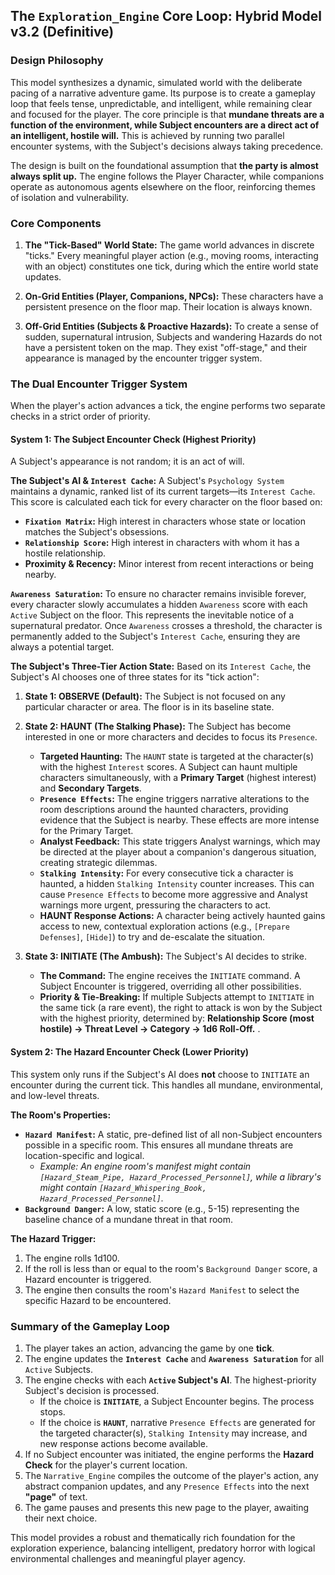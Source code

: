 ## **The `Exploration_Engine` Core Loop: Hybrid Model v3.2 (Definitive)**

### **Design Philosophy**

This model synthesizes a dynamic, simulated world with the deliberate pacing of a narrative adventure game. Its purpose is to create a gameplay loop that feels tense, unpredictable, and intelligent, while remaining clear and focused for the player. The core principle is that **mundane threats are a function of the environment, while Subject encounters are a direct act of an intelligent, hostile will.** This is achieved by running two parallel encounter systems, with the Subject's decisions always taking precedence.

The design is built on the foundational assumption that **the party is almost always split up.** The engine follows the Player Character, while companions operate as autonomous agents elsewhere on the floor, reinforcing themes of isolation and vulnerability.

### **Core Components**

1.  **The "Tick-Based" World State:** The game world advances in discrete "ticks." Every meaningful player action (e.g., moving rooms, interacting with an object) constitutes one tick, during which the entire world state updates.

2.  **On-Grid Entities (Player, Companions, NPCs):** These characters have a persistent presence on the floor map. Their location is always known.

3.  **Off-Grid Entities (Subjects & Proactive Hazards):** To create a sense of sudden, supernatural intrusion, Subjects and wandering Hazards do not have a persistent token on the map. They exist "off-stage," and their appearance is managed by the encounter trigger system.

### **The Dual Encounter Trigger System**

When the player's action advances a tick, the engine performs two separate checks in a strict order of priority.

#### **System 1: The Subject Encounter Check (Highest Priority)**

A Subject's appearance is not random; it is an act of will.

**The Subject's AI & `Interest Cache`:**
A Subject's `Psychology System` maintains a dynamic, ranked list of its current targets—its `Interest Cache`. This score is calculated each tick for every character on the floor based on:
*   **`Fixation Matrix`:** High interest in characters whose state or location matches the Subject's obsessions.
*   **`Relationship Score`:** High interest in characters with whom it has a hostile relationship.
*   **Proximity & Recency:** Minor interest from recent interactions or being nearby.

**`Awareness Saturation`:**
To ensure no character remains invisible forever, every character slowly accumulates a hidden `Awareness` score with each `Active` Subject on the floor. This represents the inevitable notice of a supernatural predator. Once `Awareness` crosses a threshold, the character is permanently added to the Subject's `Interest Cache`, ensuring they are always a potential target.

**The Subject's Three-Tier Action State:**
Based on its `Interest Cache`, the Subject's AI chooses one of three states for its "tick action":

1.  **State 1: OBSERVE (Default):** The Subject is not focused on any particular character or area. The floor is in its baseline state.

2.  **State 2: HAUNT (The Stalking Phase):** The Subject has become interested in one or more characters and decides to focus its `Presence`.
    *   **Targeted Haunting:** The `HAUNT` state is targeted at the character(s) with the highest `Interest` scores. A Subject can haunt multiple characters simultaneously, with a **Primary Target** (highest interest) and **Secondary Targets**.
    *   **`Presence Effects`:** The engine triggers narrative alterations to the room descriptions around the haunted characters, providing evidence that the Subject is nearby. These effects are more intense for the Primary Target.
    *   **Analyst Feedback:** This state triggers Analyst warnings, which may be directed at the player about a companion's dangerous situation, creating strategic dilemmas.
    *   **`Stalking Intensity`:** For every consecutive tick a character is haunted, a hidden `Stalking Intensity` counter increases. This can cause `Presence Effects` to become more aggressive and Analyst warnings more urgent, pressuring the characters to act.
    *   **HAUNT Response Actions:** A character being actively haunted gains access to new, contextual exploration actions (e.g., `[Prepare Defenses]`, `[Hide]`) to try and de-escalate the situation.

3.  **State 3: INITIATE (The Ambush):** The Subject's AI decides to strike.
    *   **The Command:** The engine receives the `INITIATE` command. A Subject Encounter is triggered, overriding all other possibilities.
    *   **Priority & Tie-Breaking:** If multiple Subjects attempt to `INITIATE` in the same tick (a rare event), the right to attack is won by the Subject with the highest priority, determined by: **Relationship Score (most hostile) → Threat Level → Category → 1d6 Roll-Off.**
.
#### **System 2: The Hazard Encounter Check (Lower Priority)**

This system only runs if the Subject's AI does **not** choose to `INITIATE` an encounter during the current tick. This handles all mundane, environmental, and low-level threats.

**The Room's Properties:**

*   **`Hazard Manifest`:** A static, pre-defined list of all non-Subject encounters possible in a specific room. This ensures all mundane threats are location-specific and logical.
    *   *Example: An engine room's manifest might contain `[Hazard_Steam_Pipe, Hazard_Processed_Personnel]`, while a library's might contain `[Hazard_Whispering_Book, Hazard_Processed_Personnel]`.*
*   **`Background Danger`:** A low, static score (e.g., 5-15) representing the baseline chance of a mundane threat in that room.

**The Hazard Trigger:**

1.  The engine rolls 1d100.
2.  If the roll is less than or equal to the room's `Background Danger` score, a Hazard encounter is triggered.
3.  The engine then consults the room's `Hazard Manifest` to select the specific Hazard to be encountered.

### **Summary of the Gameplay Loop**

1.  The player takes an action, advancing the game by one **tick**.
2.  The engine updates the **`Interest Cache`** and **`Awareness Saturation`** for all `Active` Subjects.
3.  The engine checks with each **`Active` Subject's AI**. The highest-priority Subject's decision is processed.
    *   If the choice is **`INITIATE`**, a Subject Encounter begins. The process stops.
    *   If the choice is **`HAUNT`**, narrative `Presence Effects` are generated for the targeted character(s), `Stalking Intensity` may increase, and new response actions become available.
4.  If no Subject encounter was initiated, the engine performs the **Hazard Check** for the player's current location.
5.  The `Narrative_Engine` compiles the outcome of the player's action, any abstract companion updates, and any `Presence Effects` into the next **"page"** of text.
6.  The game pauses and presents this new page to the player, awaiting their next choice.

This model provides a robust and thematically rich foundation for the exploration experience, balancing intelligent, predatory horror with logical environmental challenges and meaningful player agency.